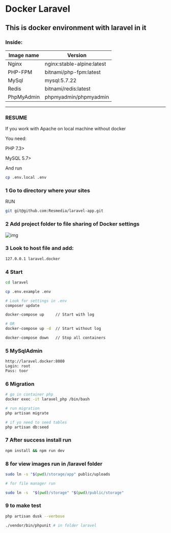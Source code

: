 # Docker Laravel 

## This is docker environment with laravel in it 

### Inside: 

Image name | Version
------------ | -------------
Nginx | nginx:stable-alpine:latest
PHP-FPM | bitnami/php-fpm:latest
MySql | mysql:5.7.22
Redis | bitnami/redis:latest
PhpMyAdmin | phpmyadmin/phpmyadmin

--------------------------------------------

### RESUME

If you work with Apache on local machine without docker

You need:

PHP 7.3>

MySQL 5.7>

And run

```bash
cp .env.local .env
```

### 1 Go to directory where your sites

RUN
```bash
git git@github.com:Resmedia/laravel-app.git
```

### 2 Add project folder to file sharing of Docker settings 

![img](https://image.prntscr.com/image/C5r_SEtQS5_XaMBe6tDtyQ.png)

### 3 Look to host file and add:

```bash
127.0.0.1 laravel.docker
```


### 4 Start

```bash
cd laravel

cp .env.example .env

# Look for settings in .env
composer update

docker-compose up     // Start with log

# OR
docker-compose up -d  // Start without log

docker-compose down   // Stop all containers
```

### 5 MySqlAdmin

```bash
http://laravel.docker:8080
Login: root
Pass: toor
```
### 6 Migration

```bash
# go in container php
docker exec -it laravel_php /bin/bash

# run migration
php artisan migrate

# if yo need to seed tables
php artisan db:seed
```

### 7 After success install run

```bash
npm install && npm run dev
```

### 8 for view images run in /laravel folder 
```bash
sudo ln -s "$(pwd)/storage/app" public/uploads

# for file manager run

sudo ln -s  "$(pwd)/storage" "$(pwd)/public/storage" 
```

### 9 to make test
```bash
php artisan dusk --verbose

./vendor/bin/phpunit # in folder laravel
```
